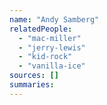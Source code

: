 ```yaml
---
name: "Andy Samberg"
relatedPeople:
  - "mac-miller"
  - "jerry-lewis"
  - "kid-rock"
  - "vanilla-ice"
sources: []
summaries:
---
```


